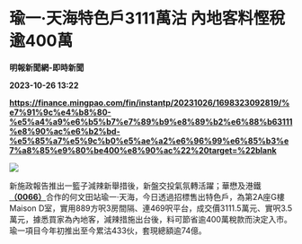 # 瑜一‧天海特色戶3111萬沽 內地客料慳稅逾400萬
**明報新聞網-即時新聞**

**2023-10-26 13:22**

**https://finance.mingpao.com/fin/instantp/20231026/1698323092819/%e7%91%9c%e4%b8%80-%e5%a4%a9%e6%b5%b7%e7%89%b9%e8%89%b2%e6%88%b63111%e8%90%ac%e6%b2%bd-%e5%85%a7%e5%9c%b0%e5%ae%a2%e6%96%99%e6%85%b3%e7%a8%85%e9%80%be400%e8%90%ac%22%20target=%22blank**

![](https://fs.mingpao.com/fin/20231026/s00011/376fbcd2a851946af53b20b6dd476353.jpg)

新施政報告推出一籃子減辣新舉措後，新盤交投氣氛轉活躍；華懋及港鐵[**（0066）**](https://finance.mingpao.com/fin/instantp/20231026/1698323092819/stock1.php?code=0066)合作的何文田站瑜一‧天海，今日透過招標售出特色戶，為第2A座G樓Maison D室，實用889方呎3房間隔、連469呎平台，成交價3111.5萬元、實呎3.5萬元，據悉買家為內地客，減辣措施出台後，料可節省逾400萬稅款而決定入市。瑜一項目今年初推出至今累沽433伙，套現總額逾74億。